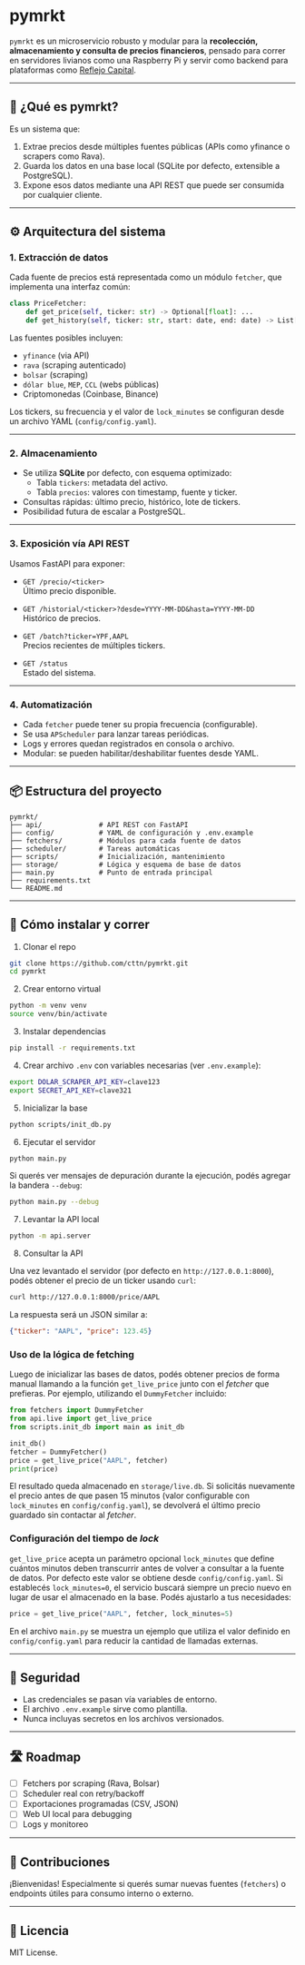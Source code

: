 # pymrkt

`pymrkt` es un microservicio robusto y modular para la **recolección, almacenamiento y consulta de precios financieros**, pensado para correr en servidores livianos como una Raspberry Pi y servir como backend para plataformas como [Reflejo Capital](https://github.com/cttn/reflejocapital).

---

## 🧠 ¿Qué es pymrkt?

Es un sistema que:
1. Extrae precios desde múltiples fuentes públicas (APIs como yfinance o scrapers como Rava).
2. Guarda los datos en una base local (SQLite por defecto, extensible a PostgreSQL).
3. Expone esos datos mediante una API REST que puede ser consumida por cualquier cliente.

---

## ⚙️ Arquitectura del sistema

### 1. Extracción de datos

Cada fuente de precios está representada como un módulo `fetcher`, que implementa una interfaz común:

```python
class PriceFetcher:
    def get_price(self, ticker: str) -> Optional[float]: ...
    def get_history(self, ticker: str, start: date, end: date) -> List[Tuple[date, float]]: ...
```

Las fuentes posibles incluyen:
- `yfinance` (via API)
- `rava` (scraping autenticado)
- `bolsar` (scraping)
- `dólar blue`, `MEP`, `CCL` (webs públicas)
- Criptomonedas (Coinbase, Binance)

Los tickers, su frecuencia y el valor de `lock_minutes` se configuran desde un
archivo YAML (`config/config.yaml`).

---

### 2. Almacenamiento

- Se utiliza **SQLite** por defecto, con esquema optimizado:
  - Tabla `tickers`: metadata del activo.
  - Tabla `precios`: valores con timestamp, fuente y ticker.
- Consultas rápidas: último precio, histórico, lote de tickers.
- Posibilidad futura de escalar a PostgreSQL.

---

### 3. Exposición vía API REST

Usamos FastAPI para exponer:

- `GET /precio/<ticker>`  
  Último precio disponible.

- `GET /historial/<ticker>?desde=YYYY-MM-DD&hasta=YYYY-MM-DD`  
  Histórico de precios.

- `GET /batch?ticker=YPF,AAPL`  
  Precios recientes de múltiples tickers.

- `GET /status`  
  Estado del sistema.

---

### 4. Automatización

- Cada `fetcher` puede tener su propia frecuencia (configurable).
- Se usa `APScheduler` para lanzar tareas periódicas.
- Logs y errores quedan registrados en consola o archivo.
- Modular: se pueden habilitar/deshabilitar fuentes desde YAML.

---

## 📦 Estructura del proyecto

```
pymrkt/
├── api/              # API REST con FastAPI
├── config/           # YAML de configuración y .env.example
├── fetchers/         # Módulos para cada fuente de datos
├── scheduler/        # Tareas automáticas
├── scripts/          # Inicialización, mantenimiento
├── storage/          # Lógica y esquema de base de datos
├── main.py           # Punto de entrada principal
├── requirements.txt
└── README.md
```

---

## 🚀 Cómo instalar y correr

1. Clonar el repo

```bash
git clone https://github.com/cttn/pymrkt.git
cd pymrkt
```

2. Crear entorno virtual

```bash
python -m venv venv
source venv/bin/activate
```

3. Instalar dependencias

```bash
pip install -r requirements.txt
```

4. Crear archivo `.env` con variables necesarias (ver `.env.example`):

```bash
export DOLAR_SCRAPER_API_KEY=clave123
export SECRET_API_KEY=clave321
```

5. Inicializar la base

```bash
python scripts/init_db.py
```

6. Ejecutar el servidor

```bash
python main.py
```

Si querés ver mensajes de depuración durante la ejecución, podés agregar la
bandera `--debug`:

```bash
python main.py --debug
```

7. Levantar la API local

```bash
python -m api.server
```

8. Consultar la API

Una vez levantado el servidor (por defecto en `http://127.0.0.1:8000`), podés
obtener el precio de un ticker usando `curl`:

```bash
curl http://127.0.0.1:8000/price/AAPL
```

La respuesta será un JSON similar a:

```json
{"ticker": "AAPL", "price": 123.45}
```

### Uso de la lógica de fetching

Luego de inicializar las bases de datos, podés obtener precios de forma manual
llamando a la función `get_live_price` junto con el *fetcher* que prefieras. Por
ejemplo, utilizando el `DummyFetcher` incluido:

```python
from fetchers import DummyFetcher
from api.live import get_live_price
from scripts.init_db import main as init_db

init_db()
fetcher = DummyFetcher()
price = get_live_price("AAPL", fetcher)
print(price)
```

El resultado queda almacenado en `storage/live.db`. Si solicitás nuevamente el
precio antes de que pasen 15 minutos (valor configurable con `lock_minutes` en
`config/config.yaml`), se devolverá el último precio guardado sin contactar al
*fetcher*.

### Configuración del tiempo de *lock*

`get_live_price` acepta un parámetro opcional `lock_minutes` que define cuántos
minutos deben transcurrir antes de volver a consultar a la fuente de datos. Por
defecto este valor se obtiene desde `config/config.yaml`. Si establecés
`lock_minutes=0`, el servicio buscará siempre un precio nuevo en lugar de usar
el almacenado en la base. Podés ajustarlo a tus necesidades:

```python
price = get_live_price("AAPL", fetcher, lock_minutes=5)
```

En el archivo `main.py` se muestra un ejemplo que utiliza el valor definido en
`config/config.yaml` para reducir la cantidad de llamadas externas.

---

## 🔐 Seguridad

- Las credenciales se pasan vía variables de entorno.
- El archivo `.env.example` sirve como plantilla.
- Nunca incluyas secretos en los archivos versionados.

---

## 🛣️ Roadmap

- [ ] Fetchers por scraping (Rava, Bolsar)
- [ ] Scheduler real con retry/backoff
- [ ] Exportaciones programadas (CSV, JSON)
- [ ] Web UI local para debugging
- [ ] Logs y monitoreo

---

## 🤝 Contribuciones

¡Bienvenidas! Especialmente si querés sumar nuevas fuentes (`fetchers`) o endpoints útiles para consumo interno o externo.

---

## 📄 Licencia

MIT License.
